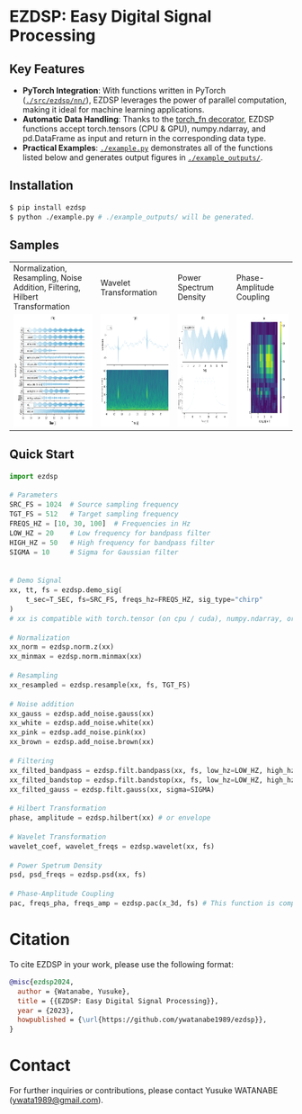 # EZDSP: Easy Digital Signal Processing

## Key Features
- **PyTorch Integration**: With functions written in PyTorch ([`./src/ezdsp/nn/`](./src/ezdsp/nn/)), EZDSP leverages the power of parallel computation, making it ideal for machine learning applications.
- **Automatic Data Handling**: Thanks to the [torch_fn decorator](https://github.com/ywatanabe1989/torch_fn), EZDSP functions accept torch.tensors (CPU & GPU), numpy.ndarray, and pd.DataFrame as input and return in the corresponding data type.
- **Practical Examples**: [`./example.py`](./example.py) demonstrates all of the functions listed below and generates output figures in [`./example_outputs/`](./example_outputs/).

## Installation
```bash
$ pip install ezdsp
$ python ./example.py # ./example_outputs/ will be generated.
```

## Samples
<table>
  <tr>
    <td>Normalization, Resampling, Noise Addition, Filtering, Hilbert Transformation</td>
    <td>Wavelet Transformation</td>
    <td>Power Spectrum Density</td>
    <td>Phase-Amplitude Coupling</td>
  </tr>
  <tr>
    <td><img src="./example_outputs/chirp/1_signals.png" height="200"></td>
    <td><img src="./example_outputs/ripple/2_wavelet_orig.png" height="200"></td>
    <td><img src="./example_outputs/chirp/3_psd_bandstop_filted%20(20%20-%2050%20Hz).png" height="200"></td>
    <td><img src="./example_outputs/tensorpac/4_pac_orig.png" height="200"></td>
  </tr>
</table>

<!-- #### Normalization, Resampling, Noise Addition, Filtering, Hilbert Transformation
 !-- <img src="./example_outputs/chirp/1_signals.png" height="200">
 !-- 
 !-- #### Wavelet Transformation
 !-- <img src="./example_outputs/ripple/2_wavelet_orig.png" height="200">
 !-- 
 !-- #### Power Spectrum Density
 !-- <img src="./example_outputs/chirp/3_psd_bandstop_filted%20(20%20-%2050%20Hz).png" height="200">
 !-- 
 !-- #### Phase-Amplitude Coupling
 !-- <img src="./example_outputs/tensorpac/4_pac_orig.png" height="200"> -->

## Quick Start
``` python
import ezdsp

# Parameters
SRC_FS = 1024  # Source sampling frequency
TGT_FS = 512   # Target sampling frequency
FREQS_HZ = [10, 30, 100]  # Frequencies in Hz
LOW_HZ = 20    # Low frequency for bandpass filter
HIGH_HZ = 50   # High frequency for bandpass filter
SIGMA = 10     # Sigma for Gaussian filter


# Demo Signal
xx, tt, fs = ezdsp.demo_sig(
    t_sec=T_SEC, fs=SRC_FS, freqs_hz=FREQS_HZ, sig_type="chirp"
)
# xx is compatible with torch.tensor (on cpu / cuda), numpy.ndarray, or pd.DataFrame.

# Normalization
xx_norm = ezdsp.norm.z(xx)
xx_minmax = ezdsp.norm.minmax(xx)

# Resampling
xx_resampled = ezdsp.resample(xx, fs, TGT_FS)

# Noise addition
xx_gauss = ezdsp.add_noise.gauss(xx)
xx_white = ezdsp.add_noise.white(xx)
xx_pink = ezdsp.add_noise.pink(xx)
xx_brown = ezdsp.add_noise.brown(xx)

# Filtering
xx_filted_bandpass = ezdsp.filt.bandpass(xx, fs, low_hz=LOW_HZ, high_hz=HIGH_HZ)
xx_filted_bandstop = ezdsp.filt.bandstop(xx, fs, low_hz=LOW_HZ, high_hz=HIGH_HZ)
xx_filted_gauss = ezdsp.filt.gauss(xx, sigma=SIGMA)

# Hilbert Transformation
phase, amplitude = ezdsp.hilbert(xx) # or envelope

# Wavelet Transformation
wavelet_coef, wavelet_freqs = ezdsp.wavelet(xx, fs)

# Power Spetrum Density
psd, psd_freqs = ezdsp.psd(xx, fs)

# Phase-Amplitude Coupling
pac, freqs_pha, freqs_amp = ezdsp.pac(x_3d, fs) # This function is computationally demanding. Please monitor the RAM/VRAM usage.
```

# Citation
To cite EZDSP in your work, please use the following format:
``` bibtex
@misc{ezdsp2024,
  author = {Watanabe, Yusuke},
  title = {{EZDSP: Easy Digital Signal Processing}},
  year = {2023},
  howpublished = {\url{https://github.com/ywatanabe1989/ezdsp}},
}
```

# Contact
For further inquiries or contributions, please contact Yusuke WATANABE (ywata1989@gmail.com).
